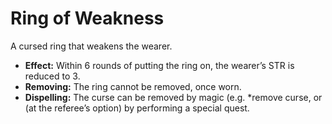 # Ring of Weakness

A cursed ring that weakens the wearer.

- **Effect:** Within 6 rounds of putting the ring on, the wearer’s STR is reduced to 3.
- **Removing:** The ring cannot be removed, once worn.
- **Dispelling:** The curse can be removed by magic (e.g. *remove curse, or (at the referee’s option) by performing a special quest.